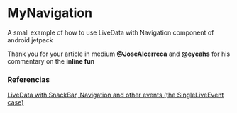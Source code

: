 # MyNavigation

A small example of how to use LiveData with Navigation component of android jetpack

Thank you for your article in medium <b>@JoseAlcerreca</b> and <b>@eyeahs</b> for his commentary on the <b>inline fun</b>

### Referencias
[LiveData with SnackBar, Navigation and other events (the SingleLiveEvent case)](https://medium.com/androiddevelopers/livedata-with-snackbar-navigation-and-other-events-the-singleliveevent-case-ac2622673150) 


